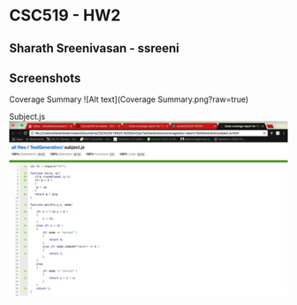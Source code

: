 # CSC519 - HW2

## Sharath Sreenivasan - ssreeni

## Screenshots

Coverage Summary
![Alt text](Coverage Summary.png?raw=true)

Subject.js
![Alt text](Subject.js-Screenshot.png?raw=true)
